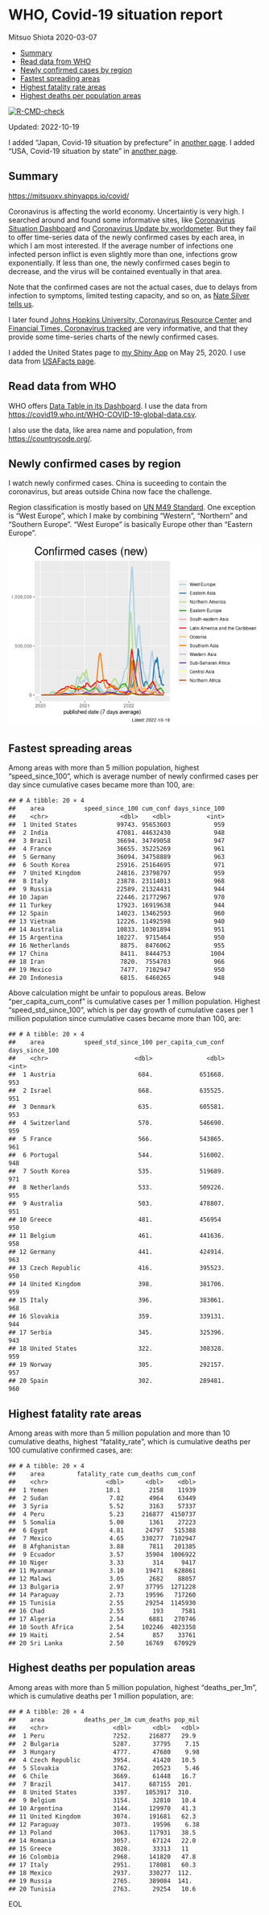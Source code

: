 WHO, Covid-19 situation report
================
Mitsuo Shiota
2020-03-07

-   <a href="#summary" id="toc-summary">Summary</a>
-   <a href="#read-data-from-who" id="toc-read-data-from-who">Read data from
    WHO</a>
-   <a href="#newly-confirmed-cases-by-region"
    id="toc-newly-confirmed-cases-by-region">Newly confirmed cases by
    region</a>
-   <a href="#fastest-spreading-areas"
    id="toc-fastest-spreading-areas">Fastest spreading areas</a>
-   <a href="#highest-fatality-rate-areas"
    id="toc-highest-fatality-rate-areas">Highest fatality rate areas</a>
-   <a href="#highest-deaths-per-population-areas"
    id="toc-highest-deaths-per-population-areas">Highest deaths per
    population areas</a>

<!-- badges: start -->

[![R-CMD-check](https://github.com/mitsuoxv/covid/actions/workflows/R-CMD-check.yaml/badge.svg)](https://github.com/mitsuoxv/covid/actions/workflows/R-CMD-check.yaml)
<!-- badges: end -->

Updated: 2022-10-19

I added “Japan, Covid-19 situation by prefecture” in [another
page](Japan.md). I added “USA, Covid-19 situation by state” in [another
page](USA.md).

## Summary

<https://mitsuoxv.shinyapps.io/covid/>

Coronavirus is affecting the world economy. Uncertaintiy is very high. I
searched around and found some informative sites, like [Coronavirus
Situation
Dashboard](https://who.maps.arcgis.com/apps/opsdashboard/index.html#/c88e37cfc43b4ed3baf977d77e4a0667)
and [Coronavirus Update by
worldometer](https://www.worldometers.info/coronavirus/). But they fail
to offer time-series data of the newly confirmed cases by each area, in
which I am most interested. If the average number of infections one
infected person inflict is even slightly more than one, infections grow
exponentially. If less than one, the newly confirmed cases begin to
decrease, and the virus will be contained eventually in that area.

Note that the confirmed cases are not the actual cases, due to delays
from infection to symptoms, limited testing capacity, and so on, as
[Nate Silver tells
us](https://fivethirtyeight.com/features/coronavirus-case-counts-are-meaningless/).

I later found [Johns Hopkins University, Coronavirus Resource
Center](https://coronavirus.jhu.edu/) and [Financial Times, Coronavirus
tracked](https://www.ft.com/content/a26fbf7e-48f8-11ea-aeb3-955839e06441)
are very informative, and that they provide some time-series charts of
the newly confirmed cases.

I added the United States page to [my Shiny
App](https://mitsuoxv.shinyapps.io/covid/) on May 25, 2020. I use data
from [USAFacts
page](https://usafacts.org/visualizations/coronavirus-covid-19-spread-map/).

## Read data from WHO

WHO offers [Data Table in its Dashboard](https://covid19.who.int/table).
I use the data from
<https://covid19.who.int/WHO-COVID-19-global-data.csv>.

I also use the data, like area name and population, from
<https://countrycode.org/>.

## Newly confirmed cases by region

I watch newly confirmed cases. China is suceeding to contain the
coronavirus, but areas outside China now face the challenge.

Region classification is mostly based on [UN M49
Standard](https://unstats.un.org/unsd/methodology/m49/). One exception
is “West Europe”, which I make by combining “Western”, “Northern” and
“Southern Europe”. “West Europe” is basically Europe other than “Eastern
Europe”.

![](README_files/figure-gfm/chart-1.png)<!-- -->

## Fastest spreading areas

Among areas with more than 5 million population, highest
“speed_since_100”, which is average number of newly confirmed cases per
day since cumulative cases became more than 100, are:

    ## # A tibble: 20 × 4
    ##    area           speed_since_100 cum_conf days_since_100
    ##    <chr>                    <dbl>    <dbl>          <int>
    ##  1 United States           99743. 95653603            959
    ##  2 India                   47081. 44632430            948
    ##  3 Brazil                  36694. 34749058            947
    ##  4 France                  36655. 35225269            961
    ##  5 Germany                 36094. 34758889            963
    ##  6 South Korea             25916. 25164695            971
    ##  7 United Kingdom          24816. 23798797            959
    ##  8 Italy                   23878. 23114013            968
    ##  9 Russia                  22589. 21324431            944
    ## 10 Japan                   22446. 21772967            970
    ## 11 Turkey                  17923. 16919638            944
    ## 12 Spain                   14023. 13462593            960
    ## 13 Vietnam                 12226. 11492598            940
    ## 14 Australia               10833. 10301894            951
    ## 15 Argentina               10227.  9715464            950
    ## 16 Netherlands              8875.  8476062            955
    ## 17 China                    8411.  8444753           1004
    ## 18 Iran                     7820.  7554703            966
    ## 19 Mexico                   7477.  7102947            950
    ## 20 Indonesia                6815.  6460265            948

Above calculation might be unfair to populous areas. Below
“per_capita_cum_conf” is cumulative cases per 1 million population.
Highest “speed_std_since_100”, which is per day growth of cumulative
cases per 1 million population since cumulative cases became more than
100, are:

    ## # A tibble: 20 × 4
    ##    area           speed_std_since_100 per_capita_cum_conf days_since_100
    ##    <chr>                        <dbl>               <dbl>          <int>
    ##  1 Austria                       684.             651668.            953
    ##  2 Israel                        668.             635525.            951
    ##  3 Denmark                       635.             605581.            953
    ##  4 Switzerland                   570.             546690.            959
    ##  5 France                        566.             543865.            961
    ##  6 Portugal                      544.             516002.            948
    ##  7 South Korea                   535.             519689.            971
    ##  8 Netherlands                   533.             509226.            955
    ##  9 Australia                     503.             478807.            951
    ## 10 Greece                        481.             456954             950
    ## 11 Belgium                       461.             441636.            958
    ## 12 Germany                       441.             424914.            963
    ## 13 Czech Republic                416.             395523.            950
    ## 14 United Kingdom                398.             381706.            959
    ## 15 Italy                         396.             383061.            968
    ## 16 Slovakia                      359.             339131.            944
    ## 17 Serbia                        345.             325396.            943
    ## 18 United States                 322.             308328.            959
    ## 19 Norway                        305.             292157.            957
    ## 20 Spain                         302.             289481.            960

## Highest fatality rate areas

Among areas with more than 5 million population and more than 10
cumulative deaths, highest “fatality_rate”, which is cumulative deaths
per 100 cumulative confirmed cases, are:

    ## # A tibble: 20 × 4
    ##    area         fatality_rate cum_deaths cum_conf
    ##    <chr>                <dbl>      <dbl>    <dbl>
    ##  1 Yemen                18.1        2158    11939
    ##  2 Sudan                 7.82       4964    63449
    ##  3 Syria                 5.52       3163    57337
    ##  4 Peru                  5.23     216877  4150737
    ##  5 Somalia               5.00       1361    27223
    ##  6 Egypt                 4.81      24797   515388
    ##  7 Mexico                4.65     330277  7102947
    ##  8 Afghanistan           3.88       7811   201385
    ##  9 Ecuador               3.57      35904  1006922
    ## 10 Niger                 3.33        314     9417
    ## 11 Myanmar               3.10      19471   628861
    ## 12 Malawi                3.05       2682    88057
    ## 13 Bulgaria              2.97      37795  1271228
    ## 14 Paraguay              2.73      19596   717260
    ## 15 Tunisia               2.55      29254  1145930
    ## 16 Chad                  2.55        193     7581
    ## 17 Algeria               2.54       6881   270746
    ## 18 South Africa          2.54     102246  4023358
    ## 19 Haiti                 2.54        857    33761
    ## 20 Sri Lanka             2.50      16769   670929

## Highest deaths per population areas

Among areas with more than 5 million population, highest
“deaths_per_1m”, which is cumulative deaths per 1 million population,
are:

    ## # A tibble: 20 × 4
    ##    area           deaths_per_1m cum_deaths pop_mil
    ##    <chr>                  <dbl>      <dbl>   <dbl>
    ##  1 Peru                   7252.     216877   29.9 
    ##  2 Bulgaria               5287.      37795    7.15
    ##  3 Hungary                4777.      47680    9.98
    ##  4 Czech Republic         3954.      41420   10.5 
    ##  5 Slovakia               3762.      20523    5.46
    ##  6 Chile                  3669.      61448   16.7 
    ##  7 Brazil                 3417.     687155  201.  
    ##  8 United States          3397.    1053917  310.  
    ##  9 Belgium                3154.      32810   10.4 
    ## 10 Argentina              3144.     129970   41.3 
    ## 11 United Kingdom         3074.     191681   62.3 
    ## 12 Paraguay               3073.      19596    6.38
    ## 13 Poland                 3063.     117931   38.5 
    ## 14 Romania                3057.      67124   22.0 
    ## 15 Greece                 3028.      33313   11   
    ## 16 Colombia               2968.     141820   47.8 
    ## 17 Italy                  2951.     178081   60.3 
    ## 18 Mexico                 2937.     330277  112.  
    ## 19 Russia                 2765.     389084  141.  
    ## 20 Tunisia                2763.      29254   10.6

EOL
